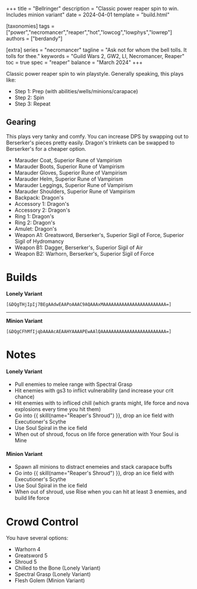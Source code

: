 +++
title = "Bellringer"
description = "Classic power reaper spin to win. Includes minion variant"
date = 2024-04-01
template = "build.html"

[taxonomies]
tags = ["power","necromancer","reaper","hot","lowcog","lowphys","lowrep"]
authors = ["berdandy"]

[extra]
series = "necromancer"
tagline = "Ask not for whom the bell tolls. It tolls for thee."
keywords = "Guild Wars 2, GW2, LI, Necromancer, Reaper"
toc = true
spec = "reaper"
balance = "March 2024"
+++

Classic power reaper spin to win playstyle. Generally speaking, this plays like:

- Step 1: Prep (with abilities/wells/minions/carapace)
- Step 2: Spin
- Step 3: Repeat

## Gearing

This plays very tanky and comfy. You can increase DPS by swapping out to Berserker's pieces pretty easily. Dragon's trinkets can be swapped to Berserker's for a cheaper option.

- Marauder Coat, Superior Rune of Vampirism
- Marauder Boots, Superior Rune of Vampirism
- Marauder Gloves, Superior Rune of Vampirism
- Marauder Helm, Superior Rune of Vampirism
- Marauder Leggings, Superior Rune of Vampirism
- Marauder Shoulders, Superior Rune of Vampirism
- Backpack: Dragon's
- Accessory 1: Dragon's
- Accessory 2: Dragon's
- Ring 1: Dragon's
- Ring 2: Dragon's
- Amulet: Dragon's
- Weapon A1: Greatsword, Berserker's, Superior Sigil of Force, Superior Sigil of Hydromancy
- Weapon B1: Dagger, Berserker's, Superior Sigil of Air
- Weapon B2: Warhorn, Berserker's, Superior Sigil of Force

# Builds

**Lonely Variant**

`[&DQgTHjIpIj7BEgAAdwEAAPoAAAC9AQAAAxMAAAAAAAAAAAAAAAAAAAAAAAA=]`

<div data-armory-embed='skills' data-armory-ids='30488,10620,10583,10685,30105'></div><div data-armory-embed='specializations' data-armory-ids='19,50,34' data-armory-19-traits='788,1844,782'  data-armory-50-traits='875,861,893'  data-armory-34-traits='2020,2031,2021' ></div>

---

**Minion Variant**

`[&DQgCFhMfIjqbAAAAcAEAAHYAAAAPEwAAlQAAAAAAAAAAAAAAAAAAAAAAAAA=]`

<div data-armory-embed='skills' data-armory-ids='10547,10589,10533,30772,10646'></div><div data-armory-embed='specializations' data-armory-ids='2,19,34' data-armory-2-traits='857,858,842'  data-armory-19-traits='1876,1844,782'  data-armory-34-traits='2020,2008,2021' ></div>

# Notes

#### Lonely Variant

- Pull enemies to melee range with Spectral Grasp
- Hit enemies with gs3 to inflict vulnerability (and increase your crit chance)
- Hit enemies with to infliced chill (which grants might, life force and nova explosions every time you hit them)
- Go into {{ skill(name="Reaper's Shroud") }}, drop an ice field with Executioner's Scythe
- Use Soul Spiral in the ice field
- When out of shroud, focus on life force generation with Your Soul is Mine

#### Minion Variant

- Spawn all minions to distract enemeies and stack carapace buffs
- Go into {{ skill(name="Reaper's Shroud") }}, drop an ice field with Executioner's Scythe
- Use Soul Spiral in the ice field
- When out of shroud, use Rise when you can hit at least 3 enemies, and build life force

# Crowd Control

You have several options:

- Warhorn 4
- Greatsword 5
- Shroud 5
- Chilled to the Bone (Lonely Variant)
- Spectral Grasp (Lonely Variant)
- Flesh Golem (Minion Variant)
